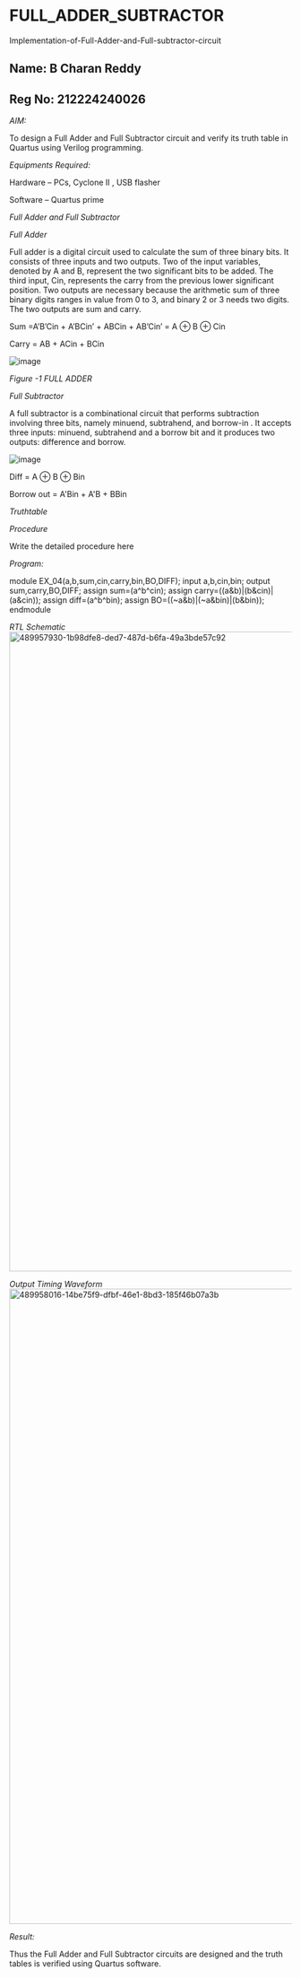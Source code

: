 # FULL_ADDER_SUBTRACTOR

Implementation-of-Full-Adder-and-Full-subtractor-circuit

## Name: B Charan Reddy
## Reg No: 212224240026

*AIM:*

To design a Full Adder and Full Subtractor circuit and verify its truth table in Quartus using Verilog programming.

*Equipments Required:*

Hardware – PCs, Cyclone II , USB flasher

Software – Quartus prime

*Full Adder and Full Subtractor*

*Full Adder*

Full adder is a digital circuit used to calculate the sum of three binary bits. It consists of three inputs and two outputs. Two of the input variables, denoted by A and B, represent the two significant bits to be added. The third input, Cin, represents the carry from the previous lower significant position. Two outputs are necessary because the arithmetic sum of three binary digits ranges in value from 0 to 3, and binary 2 or 3 needs two digits. The two outputs are sum and carry.

Sum =A’B’Cin + A’BCin’ + ABCin + AB’Cin’ = A ⊕ B ⊕ Cin 

Carry = AB + ACin + BCin

![image](https://github.com/naavaneetha/FULL_ADDER_SUBTRACTOR/assets/154305477/0f30ba51-5ffb-4198-845f-18e054f675e7)

*Figure -1 FULL ADDER*

*Full Subtractor*

A full subtractor is a combinational circuit that performs subtraction involving three bits, namely minuend, subtrahend, and borrow-in . It accepts three inputs: minuend, subtrahend and a borrow bit and it produces two outputs: difference and borrow.

![image](https://github.com/naavaneetha/FULL_ADDER_SUBTRACTOR/assets/154305477/02b24f51-ab51-4304-9ad6-7b81ffc1ead5)

Diff = A ⊕ B ⊕ Bin 

Borrow out = A'Bin + A'B + BBin

*Truthtable*

*Procedure*

Write the detailed procedure here

*Program:*

module EX_04(a,b,sum,cin,carry,bin,BO,DIFF);
input a,b,cin,bin;
output sum,carry,BO,DIFF;
assign sum=(a^b^cin);
assign carry=((a&b)|(b&cin)|(a&cin));
assign diff=(a^b^bin);
assign BO=((~a&b)|(~a&bin)|(b&bin));
endmodule

*RTL Schematic*
<img width="1920" height="1141" alt="489957930-1b98dfe8-ded7-487d-b6fa-49a3bde57c92" src="https://github.com/user-attachments/assets/ead52130-746f-42f5-9037-8bcaff7d519a" />

*Output Timing Waveform*
<img width="1920" height="1133" alt="489958016-14be75f9-dfbf-46e1-8bd3-185f46b07a3b" src="https://github.com/user-attachments/assets/8eb451f5-82a6-4a5d-8068-1bf6a62e3301" />

*Result:*

Thus the Full Adder and Full Subtractor circuits are designed and the truth tables is verified using Quartus software.
